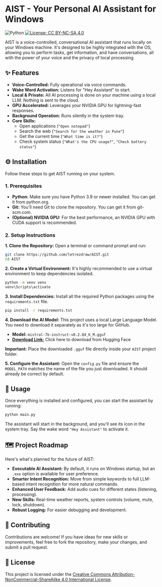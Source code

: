 # AIST - Your Personal AI Assistant for Windows

![Python](https://img.shields.io/badge/python-3.9+-blue.svg)
[![License: CC BY-NC-SA 4.0](https://licensebuttons.net/l/by-nc-sa/4.0/88x31.png)](https://creativecommons.org/licenses/by-nc-sa/4.0/)

AIST is a voice-controlled, conversational AI assistant that runs locally on your Windows machine. It's designed to be highly integrated with the OS, allowing you to perform tasks, get information, and have conversations, all with the power of your voice and the privacy of local processing.

## ✨ Features

-   **Voice-Controlled:** Fully operational via voice commands.
-   **Wake Word Activation:** Listens for "Hey Assistant" to start.
-   **Local & Private:** All AI processing is done on your machine using a local LLM. Nothing is sent to the cloud.
-   **GPU Accelerated:** Leverages your NVIDIA GPU for lightning-fast responses.
-   **Background Operation:** Runs silently in the system tray.
-   **Core Skills:**
    -   Open applications (`"Open notepad"`)
    -   Search the web (`"Search for the weather in Pune"`)
    -   Get the current time (`"What time is it?"`)
    -   Check system status (`"What's the CPU usage?"`, `"Check battery status"`)

## ⚙️ Installation

Follow these steps to get AIST running on your system.

### 1. Prerequisites

-   **Python:** Make sure you have Python 3.9 or newer installed. You can get it from python.org.
-   **Git:** You'll need Git to clone the repository. You can get it from git-scm.com.
-   **(Optional) NVIDIA GPU:** For the best performance, an NVIDIA GPU with CUDA support is recommended.

### 2. Setup Instructions

**1. Clone the Repository:**
Open a terminal or command prompt and run:
```bash
git clone https://github.com/letrezdraw/AIST.git
cd AIST
```

**2. Create a Virtual Environment:**
It's highly recommended to use a virtual environment to keep dependencies isolated.
```bash
python -m venv venv
venv\Scripts\activate
```

**3. Install Dependencies:**
Install all the required Python packages using the `requirements.txt` file.
```bash
pip install -r requirements.txt
```

**4. Download the AI Model:**
This project uses a local Large Language Model. You need to download it separately as it's too large for GitHub.

-   **Model:** `mistral-7b-instruct-v0.2.Q4_K_M.gguf`
-   [**Download Link:**](https://huggingface.co/TheBloke/Mistral-7B-Instruct-v0.2-GGUF/blob/main/mistral-7b-instruct-v0.2.Q4_K_M.gguf) Click here to download from Hugging Face

**Important:** Place the downloaded `.gguf` file directly inside your `AIST` project folder.

**5. Configure the Assistant:**
Open the `config.py` file and ensure the `MODEL_PATH` matches the name of the file you just downloaded. It should already be correct by default.

## 🚀 Usage

Once everything is installed and configured, you can start the assistant by running:

```bash
python main.py
```

The assistant will start in the background, and you'll see its icon in the system tray. Say the wake word `"Hey Assistant"` to activate it.

## 🗺️ Project Roadmap

Here's what's planned for the future of AIST:

-   **Executable AI Assistant:** By default, it runs on Windows startup, but an `.exe` option is available for user preference.
-   **Smarter Intent Recognition:** Move from simple keywords to full LLM-based intent recognition for more natural commands.
-   **Enhanced User Feedback:** Add audio cues for different states (listening, processing).
-   **New Skills:** Real-time weather reports, system controls (volume, mute, lock, shutdown).
-   **Robust Logging:** For easier debugging and development.

## 🤝 Contributing

Contributions are welcome! If you have ideas for new skills or improvements, feel free to fork the repository, make your changes, and submit a pull request.

## 📜 License
This project is licensed under the [Creative Commons Attribution-NonCommercial-ShareAlike 4.0 International License](LICENSE.md).
